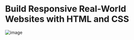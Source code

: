 # Build Responsive Real-World Websites with HTML and CSS
![image](https://user-images.githubusercontent.com/73959716/179289609-c94c99b6-5ed8-4f6d-a6d5-589e377efea4.png)
